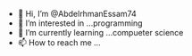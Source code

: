 - 👋 Hi, I’m @AbdelrhmanEssam74
- 👀 I’m interested in ...programming
- 🌱 I’m currently learning ...compueter science
- 📫 How to reach me ...

<!---
AbdelrhmanEssam74/AbdelrhmanEssam74 is a ✨ special ✨ repository because its `README.md` (this file) appears on your GitHub profile.
You can click the Preview link to take a look at your changes.
--->
